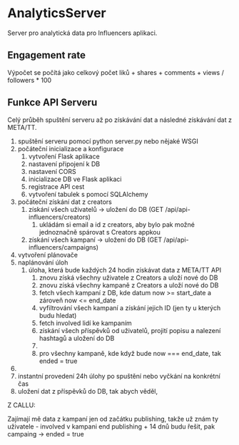 # AnalyticsServer

Server pro analytická data pro Influencers aplikaci.

## Engagement rate

Výpočet se počítá jako
celkový počet liků + shares + comments + views / followers * 100

## Funkce API Serveru

Celý průběh spuštění serveru až po získávání dat a následné získávání dat z META/TT.

1. spuštění serveru pomocí python server.py nebo nějaké WSGI
2. počáteční inicializace a konfigurace
   1. vytvoření Flask aplikace
   2. nastavení připojení k DB
   3. nastavení CORS
   4. inicializace DB ve Flask aplikaci
   5. registrace API cest
   6. vytvoření tabulek s pomocí SQLAlchemy
3. počáteční získání dat z creators
   1. získání všech uživatelů -> uložení do DB (GET /api/api-influencers/creators)
      1. ukládám si email a id z creators, aby bylo pak možné jednoznačně spárovat s Creators appkou
   2. získání všech kampaní -> uložení do DB (GET /api/api-influencers/campaigns)
4. vytvoření plánovače
5. naplánování úloh <!-- TODO: zde je potřeba to vymyslet důkladně a přesně -->
   1. úloha, která bude každých 24 hodin získávat data z META/TT API
      1. znovu získá všechny uživatele z Creators a uloží nové do DB
      2. znovu získá všechny kampaně z Creators a uloží nové do DB
      3. fetch všech kampaní z DB, kde datum now >= start_date a zároveň now <= end_date
      4. vyfiltrování všech kampaní a získání jejich ID (jen ty u kterých budu hledat)
      5. fetch involved lidí ke kampaním
      6. získání všech příspěvků od uživatelů, projití popisu a nalezení hashtagů a uložení do DB
      7. 
      8. pro všechny kampaně, kde když bude now === end_date, tak ended = true
6. 
   <!-- 1. myslel bych si, že když kampaň bude od např. 10/7 - 20/8, tak bude zahrnuta v 7 i 8 měsíci, takže v době, kdy bude probíhat fetchování z DB, tak se nastaví příznak ended v době, kdy 
   1.  -->
7. <!-- TODO: --> instantní provedení 24h úlohy po spuštění nebo vyčkání na konkrétní čas
8. uložení dat z příspěvků do DB, tak abych věděl,

Z CALLU:

Zajímají mě data z kampaní jen od začátku publishing, takže už znám ty uživatele - involved v kampani
end publishing + 14 dnů budu řešit, pak campaing -> ended = true
